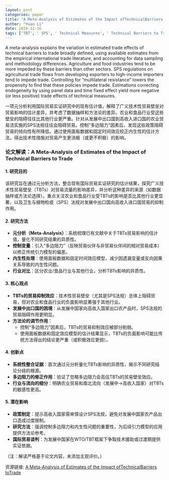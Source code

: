 ```yaml
---
layout: post
categories: paper
title: "A Meta-Analysis of Estimates of the Impact ofTechnicalBarriers toTrade"
author: "Yuan Li"
date: 2010-12-16
tags: ['TBT', ' SPS', ' Technical Measures', ' Technical Barriers to Trade', ' Phytosanitary Regulation', ' Trade Effect', ' Meta-Analysis', ' Non-Tariff Measure']
---
```


A meta-analysis explains the variation in estimated trade effects of technical barriers to trade broadly defined, using available estimates from the empirical international trade literature, and accounting for data sampling and methodology differences. Agriculture and food industries tend to be more impeded by these barriers than other sectors. SPS regulations on agricultural trade flows from developing exporters to high-income importers tend to impede trade. Controlling for “multilateral resistance” lowers the propensity to find that these policies impede trade. Estimations correcting endogeneity by using panel data and time fixed effect yield more negative (or less positive) trade effects of technical measures.

一项元分析利用国际贸易实证研究中的现有估计值，解释了广义技术性贸易壁垒对贸易影响的估计差异，并考虑了数据抽样和方法论的差异。农业和食品行业受这些壁垒的阻碍往往比其他行业更严重。针对从发展中出口国到高收入进口国的农业贸易流实施的SPS法规往往会阻碍贸易。控制"多边阻力"因素后，发现这些政策阻碍贸易的倾向性有所降低。通过使用面板数据和固定时间效应校正内生性的估计方法，得出技术性措施对贸易产生更消极（或更不积极）的影响。

### **论文解读：A Meta-Analysis of Estimates of the Impact of Technical Barriers to Trade**  

#### **1. 研究目的**  
该研究旨在通过元分析方法，整合现有国际贸易实证研究的估计结果，探究广义技术性贸易壁垒（TBTs）对贸易流量的影响差异，并分析这种差异的来源（如数据抽样或方法论选择）。重点关注农业和食品行业受TBTs的影响是否比其他行业更显著，以及卫生与植物检疫（SPS）法规对发展中出口国向高收入进口国贸易的抑制作用。  

#### **2. 研究方法**  
- **元分析（Meta-Analysis）**：系统梳理已有文献中关于TBTs贸易影响的估计值，量化不同研究结果的异质性。  
- **控制变量**：引入“多边阻力”（反映贸易伙伴与非贸易伙伴间的相对贸易成本）以修正传统引力模型的偏差。  
- **内生性处理**：使用面板数据和固定时间效应模型，减少因遗漏变量或反向因果关系导致的内生性问题。  
- **行业对比**：区分农业/食品行业与其他行业，分析TBTs影响的异质性。  

#### **3. 核心观点**  
- **TBTs的贸易抑制效应**：技术性贸易壁垒（尤其是SPS法规）总体上阻碍贸易，但对农业和食品行业的负面影响显著强于其他行业。  
- **发展中出口国的困境**：从发展中国家向高收入国家出口农产品时，SPS法规的贸易阻碍作用更明显。  
- **方法论的调节作用**：  
  - 控制“多边阻力”因素后，TBTs的贸易抑制效应被部分削弱。  
  - 使用面板数据和固定效应模型的估计结果显示，TBTs的负面影响可能比传统方法得出的结论更严重（或积极效应更弱）。  

#### **4. 创新点**  
- **系统性整合证据**：首次通过元分析量化TBTs影响的异质性，揭示不同研究结论分歧的根源。  
- **多边阻力的修正作用**：验证了忽略多边阻力会高估TBTs的贸易壁垒效应。  
- **行业与流向的细分**：明确农业贸易和南北流向（发展中→高收入国家）对TBTs的敏感性更高。  

#### **5. 潜在影响**  
- **政策制定**：提示高收入国家需审慎设计SPS法规，避免对发展中国家农产品出口造成过度限制。  
- **研究方法**：强调控制多边阻力和内生性问题的重要性，为后续引力模型的应用提供方法论参考。  
- **国际贸易谈判**：为发展中国家在WTO/TBT框架下争取技术援助或过渡期提供实证依据。  

（注：解读严格基于论文内容，未添加主观评价。）

资源链接: [A Meta-Analysis of Estimates of the Impact ofTechnicalBarriers toTrade](https://papers.ssrn.com/sol3/papers.cfm?abstract_id=1511827)
